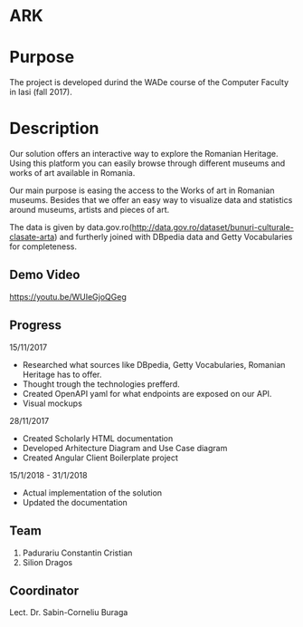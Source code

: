 # ARK

# Purpose
The project is developed durind the WADe course of the Computer Faculty in Iasi (fall 2017).

# Description
Our solution offers an interactive way to explore the Romanian Heritage. Using this platform you can easily browse through different museums and works of art available in Romania.

Our main purpose is easing the access to the Works of art in Romanian museums. Besides that we offer an easy way to visualize data and statistics around museums, artists and pieces of art.

The data is given by data.gov.ro(http://data.gov.ro/dataset/bunuri-culturale-clasate-arta) and furtherly joined with DBpedia data and Getty Vocabularies for completeness.
## Demo Video
https://youtu.be/WUIeGjoQGeg

## Progress
15/11/2017
- Researched what sources like DBpedia, Getty Vocabularies, Romanian Heritage has to offer.
- Thought trough the technologies prefferd.
- Created OpenAPI yaml for what endpoints are exposed on our API.
- Visual mockups

28/11/2017
 - Created Scholarly HTML documentation
 - Developed Arhitecture Diagram and Use Case diagram
 - Created Angular Client Boilerplate project
 
15/1/2018 - 31/1/2018
 - Actual implementation of the solution
 - Updated the documentation

## Team
1) Padurariu Constantin Cristian
2) Silion Dragos

## Coordinator
Lect. Dr. Sabin-Corneliu Buraga


